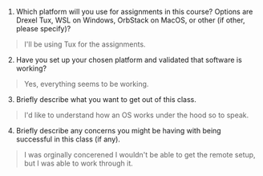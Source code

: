 1. Which platform will you use for assignments in this course? Options are Drexel Tux, WSL on Windows, OrbStack on MacOS, or other (if other, please specify)?

> I'll be using Tux for the assignments.

2. Have you set up your chosen platform and validated that software is working?

> Yes, everything seems to be working.

3. Briefly describe what you want to get out of this class.

> I'd like to understand how an OS works under the hood so to speak.

4. Briefly describe any concerns you might be having with being successful in this class (if any).

> I was orginally concerened I wouldn't be able to get the remote setup, but I was able to work through it.